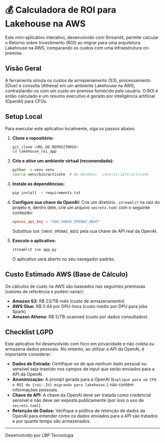 # 💰 Calculadora de ROI para Lakehouse na AWS

Este mini-aplicativo interativo, desenvolvido com Streamlit, permite calcular o Retorno sobre Investimento (ROI) ao migrar para uma arquitetura Lakehouse na AWS, comparando os custos com uma infraestrutura on-premise.

## Visão Geral

A ferramenta simula os custos de armazenamento (S3), processamento (Glue) e consulta (Athena) em um ambiente Lakehouse na AWS, contrastando-os com um custo on-premise fornecido pelo usuário. O ROI é então calculado e um resumo executivo é gerado por inteligência artificial (OpenAI) para CFOs.

## Setup Local

Para executar este aplicativo localmente, siga os passos abaixo:

1.  **Clone o repositório:**
    ```bash
    git clone <URL_DO_REPOSITORIO>
    cd lakehouse_roi_app
    ```

2.  **Crie e ative um ambiente virtual (recomendado):**
    ```bash
    python -m venv venv
    source venv/bin/activate  # No Windows: .venv\Scripts\activate
    ```

3.  **Instale as dependências:**
    ```bash
    pip install -r requirements.txt
    ```

4.  **Configure sua chave da OpenAI:**
    Crie um diretório `.streamlit` na raiz do projeto e, dentro dele, crie um arquivo `secrets.toml` com o seguinte conteúdo:
    ```toml
    openai_api_key = "SUA_CHAVE_OPENAI_AQUI"
    ```
    Substitua `SUA_CHAVE_OPENAI_AQUI` pela sua chave de API real da OpenAI.

5.  **Execute o aplicativo:**
    ```bash
    streamlit run app.py
    ```
    O aplicativo será aberto no seu navegador padrão.

## Custo Estimado AWS (Base de Cálculo)

Os cálculos de custo na AWS são baseados nas seguintes premissas (valores de referência e podem variar):

*   **Amazon S3:** R$ 23/TB-mês (custo de armazenamento)
*   **AWS Glue:** R$ 0.44 por DPU-hora (custo médio por DPU para jobs Spark)
*   **Amazon Athena:** R$ 5/TB-scanned (custo por dados consultados)

## Checklist LGPD

Este aplicativo foi desenvolvido com foco em privacidade e não coleta ou armazena dados pessoais. No entanto, ao utilizar a API da OpenAI, é importante considerar:

*   **Dados de Entrada:** Certifique-se de que nenhum dado pessoal ou sensível seja inserido nos campos de input que serão enviados para a API da OpenAI.
*   **Anonimização:** A prompt gerada para a OpenAI (`Explique para um CFO o ROI de {roi:.2%} migrando para lakehouse.`) não contém informações pessoais.
*   **Chave de API:** A chave da OpenAI deve ser tratada como credencial sensível e não deve ser exposta publicamente (por isso o uso de `secrets.toml`).
*   **Retenção de Dados:** Verifique a política de retenção de dados da OpenAI para entender como os dados enviados para a API são tratados e por quanto tempo são armazenados.

---

Desenvolvido por LBP Tecnologia 


